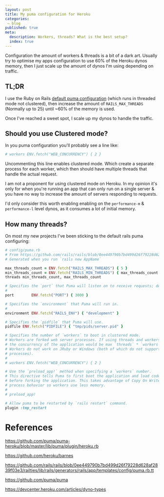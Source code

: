 ```yaml
---
layout: post
title: My puma configuration for Heroku
categories:
 – blog
published: true
meta:
  description: Workers, threads? What is the best setup?
  index: true
---
```


Configuration the amount of workers & threads is a bit of a dark art. Usually try to optimise my apps configuration to use 60% of the Heroku dynos memory, then I just scale up the amount of dynos I'm using depending on traffic.

## TL;DR

I use the Ruby on Rails [default puma configuration](https://github.com/rails/rails/blob/0ee449790b7bd499d26f79228d628af2839f03e3/railties/lib/rails/generators/rails/app/templates/config/puma.rb.tt) (which runs in threaded mode not clustered), then increase the amount of `RAILS_MAX_THREADS` (Normally up to 25) until ~60% of the memory is used.

Once I've reached a sweet spot, I scale up my dynos to handle the traffic.

## Should you use Clustered mode?

In you puma configuration you'll probably see a line like:

```ruby
# workers ENV.fetch("WEB_CONCURRENCY") { 2 }
```

Uncommenting this line enables clustered mode. Which create a separate process for each worker, which then should have multiple threads that handle the actual request.

I am not a proponent for using clustered mode on Heroku. In my opinion it's only for when you're running an app that can only run on a single server & you have no way to increase the amount of servers responding to requests.

I'd only consider this worth enabling enabling on the `performance-m` & `performance-l` level dynos, as it consumes a lot of initial memory.


## How many threads?

On most my new projects I've been sticking to the default rails puma configuring:

```ruby
# config/puma.rb
# From https://github.com/rails/rails/blob/0ee449790b7bd499d26f79228d628af2839f03e3/railties/lib/rails/generators/rails/app/templates/config/puma.rb.tt
# Generated when you run `rails new AppName`

max_threads_count = ENV.fetch("RAILS_MAX_THREADS") { 5 }
min_threads_count = ENV.fetch("RAILS_MIN_THREADS") { max_threads_count }
threads min_threads_count, max_threads_count

# Specifies the `port` that Puma will listen on to receive requests; default is 3000.
#
port        ENV.fetch("PORT") { 3000 }

# Specifies the `environment` that Puma will run in.
#
environment ENV.fetch("RAILS_ENV") { "development" }

# Specifies the `pidfile` that Puma will use.
pidfile ENV.fetch("PIDFILE") { "tmp/pids/server.pid" }

# Specifies the number of `workers` to boot in clustered mode.
# Workers are forked web server processes. If using threads and workers together
# the concurrency of the application would be max `threads` * `workers`.
# Workers do not work on JRuby or Windows (both of which do not support
# processes).
#
# workers ENV.fetch("WEB_CONCURRENCY") { 2 }

# Use the `preload_app!` method when specifying a `workers` number.
# This directive tells Puma to first boot the application and load code
# before forking the application. This takes advantage of Copy On Write
# process behavior so workers use less memory.
#
# preload_app!

# Allow puma to be restarted by `rails restart` command.
plugin :tmp_restart
```

# References

https://github.com/puma/puma-heroku/blob/master/lib/puma/plugin/heroku.rb

https://github.com/heroku/barnes

https://github.com/rails/rails/blob/0ee449790b7bd499d26f79228d628af2839f03e3/railties/lib/rails/generators/rails/app/templates/config/puma.rb.tt

https://github.com/puma/puma

https://devcenter.heroku.com/articles/dyno-types



